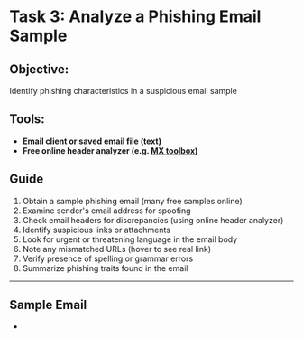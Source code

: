 # Task 3: Analyze a Phishing Email Sample

## Objective:
Identify phishing characteristics in a suspicious email sample

## Tools:
- **Email client or saved email file (text)**
- **Free online header analyzer (e.g. [MX toolbox](https://mxtoolbox.com/EmailHeaders.aspx))**

## Guide
1. Obtain a sample phishing email (many free samples online)
2. Examine sender's email address for spoofing
3. Check email headers for discrepancies (using online header analyzer)
4. Identify suspicious links or attachments
5. Look for urgent or threatening language in the email body
6. Note any mismatched URLs (hover to see real link)
7. Verify presence of spelling or grammar errors
8. Summarize phishing traits found in the email

---

## Sample Email
- **[]()**

